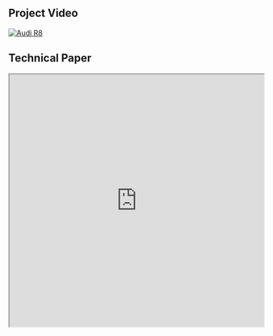 ## Project Video

[![Audi R8](http://img.youtube.com/vi/KOxbO0EI4MA/0.jpg)](https://www.youtube.com/watch?v=KOxbO0EI4MA "Audi R8")

## Technical Paper

<iframe src="https://github.com/zlxteam2020/Life-Simulator/blob/master/EDD-Life%20Simulator.pdf" width="100%" height="500px">
  
## Our LinkedIns
